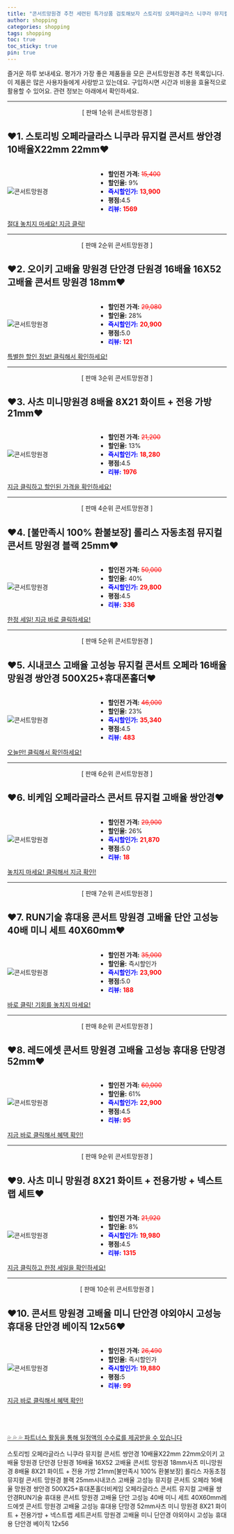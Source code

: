 ```yaml
---
title: "콘서트망원경 추천 세련된 특가상품 검토해보자 스토리빙 오페라글라스 니쿠라 뮤지컬 콘서트"
author: shopping
categories: shopping
tags: shopping
toc: true
toc_sticky: true
pin: true
---
```

즐거운 하루 보내세요. 평가가 가장 좋은 제품들을 모은 콘서트망원경 추천 목록입니다. 이 제품은 많은 사용자들에게 사랑받고 있는데요. 구입하시면 시간과 비용을 효율적으로 활용할 수 있어요. 관련 정보는 아래에서 확인하세요.

---
<p class="toplist" style="margin: 0 auto; display: block; width: fit-content;">[ 판매 1순위 콘서트망원경 ]</p>

<h2><strong>❤️1. 스토리빙 오페라글라스 니쿠라 뮤지컬 콘서트 쌍안경 10배율X22mm 22mm❤️</strong></h2>

<div style="display: flex; align-items: center;">
    <div style="flex: 0.4;">
        <img src="https://thumbnail6.coupangcdn.com/thumbnails/remote/230x230ex/image/retail/images/1762965497019322-9657a318-db86-4ef9-ab4f-3b06cbe021ba.jpg" alt="콘서트망원경" style="max-width: 100%;">
    </div>
    <div style="flex: 0.6; margin-left: 10px;">
        <ul>
            <li><strong>할인전 가격:</strong> <del style="color: red;">15,400</del></li>
            <li><strong>할인율:</strong> 9%</li>
            <li><span style='color:blue'><strong>즉시할인가:</strong></span> <span style='color:red'><strong>13,900</strong></span></li>
            <li><strong>평점:</strong>4.5</li>
            <li><span style='color:blue'><strong>리뷰:</strong></span> <span style='color:red'><strong>1569</strong></span></li>
        </ul>
    </div>
</div>
<div class="center">
    <a href="https://William4Davisa.github.io?lptag=AF9450613&subid=githubio&pageKey=7999770120&traceid=V0-153&itemId=22274493099&vendorItemId=82988341177" class="myButton">
        절대 놓치지 마세요! 지금 클릭!
    </a>
</div>


---
<p class="toplist" style="margin: 0 auto; display: block; width: fit-content;">[ 판매 2순위 콘서트망원경 ]</p>

<h2><strong>❤️2. 오이키 고배율 망원경 단안경 단원경 16배율 16X52 고배율 콘서트 망원경 18mm❤️</strong></h2>

<div style="display: flex; align-items: center;">
    <div style="flex: 0.4;">
        <img src="https://thumbnail9.coupangcdn.com/thumbnails/remote/230x230ex/image/vendor_inventory/f53d/09efdc0729228b9912c3cdeedc35c01d0b1b946ad28bc61599b400cd6d0f.jpg" alt="콘서트망원경" style="max-width: 100%;">
    </div>
    <div style="flex: 0.6; margin-left: 10px;">
        <ul>
            <li><strong>할인전 가격:</strong> <del style="color: red;">29,080</del></li>
            <li><strong>할인율:</strong> 28%</li>
            <li><span style='color:blue'><strong>즉시할인가:</strong></span> <span style='color:red'><strong>20,900</strong></span></li>
            <li><strong>평점:</strong>5.0</li>
            <li><span style='color:blue'><strong>리뷰:</strong></span> <span style='color:red'><strong>121</strong></span></li>
        </ul>
    </div>
</div>
<div class="center">
    <a href="https://William4Davisa.github.io?lptag=AF9450613&subid=githubio&pageKey=7709609279&traceid=V0-153&itemId=20662873040&vendorItemId=87735583531" class="myButton">
        특별한 할인 정보! 클릭해서 확인하세요!
    </a>
</div>


---
<p class="toplist" style="margin: 0 auto; display: block; width: fit-content;">[ 판매 3순위 콘서트망원경 ]</p>

<h2><strong>❤️3. 사츠 미니망원경 8배율 8X21 화이트 + 전용 가방 21mm❤️</strong></h2>

<div style="display: flex; align-items: center;">
    <div style="flex: 0.4;">
        <img src="https://thumbnail7.coupangcdn.com/thumbnails/remote/230x230ex/image/retail/images/92983904428258-e0e70362-a463-4cb6-9fbe-fd13006711d9.jpg" alt="콘서트망원경" style="max-width: 100%;">
    </div>
    <div style="flex: 0.6; margin-left: 10px;">
        <ul>
            <li><strong>할인전 가격:</strong> <del style="color: red;">21,200</del></li>
            <li><strong>할인율:</strong> 13%</li>
            <li><span style='color:blue'><strong>즉시할인가:</strong></span> <span style='color:red'><strong>18,280</strong></span></li>
            <li><strong>평점:</strong>4.5</li>
            <li><span style='color:blue'><strong>리뷰:</strong></span> <span style='color:red'><strong>1976</strong></span></li>
        </ul>
    </div>
</div>
<div class="center">
    <a href="https://William4Davisa.github.io?lptag=AF9450613&subid=githubio&pageKey=112808291&traceid=V0-153&itemId=339117466&vendorItemId=3832523795" class="myButton">
        지금 클릭하고 할인된 가격을 확인하세요!
    </a>
</div>


---
<p class="toplist" style="margin: 0 auto; display: block; width: fit-content;">[ 판매 4순위 콘서트망원경 ]</p>

<h2><strong>❤️4. [불만족시 100% 환불보장] 롤리스 자동초점 뮤지컬 콘서트 망원경 블랙 25mm❤️</strong></h2>

<div style="display: flex; align-items: center;">
    <div style="flex: 0.4;">
        <img src="https://thumbnail6.coupangcdn.com/thumbnails/remote/230x230ex/image/vendor_inventory/93af/b4cf54921503c4427db99a6e91670bf1f099c9def4b93a93b518dd5d57cd.png" alt="콘서트망원경" style="max-width: 100%;">
    </div>
    <div style="flex: 0.6; margin-left: 10px;">
        <ul>
            <li><strong>할인전 가격:</strong> <del style="color: red;">50,000</del></li>
            <li><strong>할인율:</strong> 40%</li>
            <li><span style='color:blue'><strong>즉시할인가:</strong></span> <span style='color:red'><strong>29,800</strong></span></li>
            <li><strong>평점:</strong>4.5</li>
            <li><span style='color:blue'><strong>리뷰:</strong></span> <span style='color:red'><strong>336</strong></span></li>
        </ul>
    </div>
</div>
<div class="center">
    <a href="https://William4Davisa.github.io?lptag=AF9450613&subid=githubio&pageKey=7516372122&traceid=V0-153&itemId=19705016378&vendorItemId=86809821226" class="myButton">
        한정 세일! 지금 바로 클릭하세요!
    </a>
</div>


---
<p class="toplist" style="margin: 0 auto; display: block; width: fit-content;">[ 판매 5순위 콘서트망원경 ]</p>

<h2><strong>❤️5. 시내코스 고배율 고성능 뮤지컬 콘서트 오페라 16배율 망원경 쌍안경 500X25+휴대폰홀더❤️</strong></h2>

<div style="display: flex; align-items: center;">
    <div style="flex: 0.4;">
        <img src="https://thumbnail7.coupangcdn.com/thumbnails/remote/230x230ex/image/vendor_inventory/5b68/8e73c6a87243688df6562238263984171909f73ca875e361eeb57d5d5780.jpg" alt="콘서트망원경" style="max-width: 100%;">
    </div>
    <div style="flex: 0.6; margin-left: 10px;">
        <ul>
            <li><strong>할인전 가격:</strong> <del style="color: red;">46,000</del></li>
            <li><strong>할인율:</strong> 23%</li>
            <li><span style='color:blue'><strong>즉시할인가:</strong></span> <span style='color:red'><strong>35,340</strong></span></li>
            <li><strong>평점:</strong>4.5</li>
            <li><span style='color:blue'><strong>리뷰:</strong></span> <span style='color:red'><strong>483</strong></span></li>
        </ul>
    </div>
</div>
<div class="center">
    <a href="https://William4Davisa.github.io?lptag=AF9450613&subid=githubio&pageKey=7462652225&traceid=V0-153&itemId=19454840580&vendorItemId=86715159541" class="myButton">
        오늘만! 클릭해서 확인하세요!
    </a>
</div>


---
<p class="toplist" style="margin: 0 auto; display: block; width: fit-content;">[ 판매 6순위 콘서트망원경 ]</p>

<h2><strong>❤️6. 비케임 오페라글라스 콘서트 뮤지컬 고배율 쌍안경❤️</strong></h2>

<div style="display: flex; align-items: center;">
    <div style="flex: 0.4;">
        <img src="https://thumbnail6.coupangcdn.com/thumbnails/remote/230x230ex/image/vendor_inventory/a617/1511ddaf3d7f62af130b46e84be58e65cb70877f98880c2decaa4c2d5ed4.jpg" alt="콘서트망원경" style="max-width: 100%;">
    </div>
    <div style="flex: 0.6; margin-left: 10px;">
        <ul>
            <li><strong>할인전 가격:</strong> <del style="color: red;">29,900</del></li>
            <li><strong>할인율:</strong> 26%</li>
            <li><span style='color:blue'><strong>즉시할인가:</strong></span> <span style='color:red'><strong>21,870</strong></span></li>
            <li><strong>평점:</strong>5.0</li>
            <li><span style='color:blue'><strong>리뷰:</strong></span> <span style='color:red'><strong>18</strong></span></li>
        </ul>
    </div>
</div>
<div class="center">
    <a href="https://William4Davisa.github.io?lptag=AF9450613&subid=githubio&pageKey=7890777793&traceid=V0-153&itemId=21603638307&vendorItemId=90087798914" class="myButton">
        놓치지 마세요! 클릭해서 지금 확인!
    </a>
</div>


---
<p class="toplist" style="margin: 0 auto; display: block; width: fit-content;">[ 판매 7순위 콘서트망원경 ]</p>

<h2><strong>❤️7. RUN기술 휴대용 콘서트 망원경 고배율 단안 고성능 40배 미니 세트 40X60mm❤️</strong></h2>

<div style="display: flex; align-items: center;">
    <div style="flex: 0.4;">
        <img src="https://thumbnail9.coupangcdn.com/thumbnails/remote/230x230ex/image/vendor_inventory/f536/d5fb17854fa948e42f902691189eeca63265ee9b36ec97cf74bb84ae0b25.jpg" alt="콘서트망원경" style="max-width: 100%;">
    </div>
    <div style="flex: 0.6; margin-left: 10px;">
        <ul>
            <li><strong>할인전 가격:</strong> <del style="color: red;">35,000</del></li>
            <li><strong>할인율:</strong> 즉시할인가</li>
            <li><span style='color:blue'><strong>즉시할인가:</strong></span> <span style='color:red'><strong>23,900</strong></span></li>
            <li><strong>평점:</strong>5.0</li>
            <li><span style='color:blue'><strong>리뷰:</strong></span> <span style='color:red'><strong>188</strong></span></li>
        </ul>
    </div>
</div>
<div class="center">
    <a href="https://William4Davisa.github.io?lptag=AF9450613&subid=githubio&pageKey=7728079295&traceid=V0-153&itemId=20758919680&vendorItemId=87829126933" class="myButton">
        바로 클릭! 기회를 놓치지 마세요!
    </a>
</div>


---
<p class="toplist" style="margin: 0 auto; display: block; width: fit-content;">[ 판매 8순위 콘서트망원경 ]</p>

<h2><strong>❤️8. 레드에셋 콘서트 망원경 고배율 고성능 휴대용 단망경 52mm❤️</strong></h2>

<div style="display: flex; align-items: center;">
    <div style="flex: 0.4;">
        <img src="https://thumbnail8.coupangcdn.com/thumbnails/remote/230x230ex/image/vendor_inventory/39b0/6b6c8d4febc81effa089919a873cb76f18a948dc0380da9b78f91297cd22.jpg" alt="콘서트망원경" style="max-width: 100%;">
    </div>
    <div style="flex: 0.6; margin-left: 10px;">
        <ul>
            <li><strong>할인전 가격:</strong> <del style="color: red;">60,000</del></li>
            <li><strong>할인율:</strong> 61%</li>
            <li><span style='color:blue'><strong>즉시할인가:</strong></span> <span style='color:red'><strong>22,900</strong></span></li>
            <li><strong>평점:</strong>4.5</li>
            <li><span style='color:blue'><strong>리뷰:</strong></span> <span style='color:red'><strong>95</strong></span></li>
        </ul>
    </div>
</div>
<div class="center">
    <a href="https://William4Davisa.github.io?lptag=AF9450613&subid=githubio&pageKey=7996568662&traceid=V0-153&itemId=22246866744&vendorItemId=89362850216" class="myButton">
        지금 바로 클릭해서 혜택 확인!
    </a>
</div>


---
<p class="toplist" style="margin: 0 auto; display: block; width: fit-content;">[ 판매 9순위 콘서트망원경 ]</p>

<h2><strong>❤️9. 사츠 미니 망원경 8X21 화이트 + 전용가방 + 넥스트랩 세트❤️</strong></h2>

<div style="display: flex; align-items: center;">
    <div style="flex: 0.4;">
        <img src="https://thumbnail6.coupangcdn.com/thumbnails/remote/230x230ex/image/retail/images/5500072117700-b63d4fe7-d619-4436-813e-63f356307339.jpg" alt="콘서트망원경" style="max-width: 100%;">
    </div>
    <div style="flex: 0.6; margin-left: 10px;">
        <ul>
            <li><strong>할인전 가격:</strong> <del style="color: red;">21,920</del></li>
            <li><strong>할인율:</strong> 8%</li>
            <li><span style='color:blue'><strong>즉시할인가:</strong></span> <span style='color:red'><strong>19,980</strong></span></li>
            <li><strong>평점:</strong>4.5</li>
            <li><span style='color:blue'><strong>리뷰:</strong></span> <span style='color:red'><strong>1315</strong></span></li>
        </ul>
    </div>
</div>
<div class="center">
    <a href="https://William4Davisa.github.io?lptag=AF9450613&subid=githubio&pageKey=1952004475&traceid=V0-153&itemId=3315874743&vendorItemId=3675441949" class="myButton">
        지금 클릭하고 한정 세일을 확인하세요!
    </a>
</div>


---
<p class="toplist" style="margin: 0 auto; display: block; width: fit-content;">[ 판매 10순위 콘서트망원경 ]</p>

<h2><strong>❤️10. 콘서트 망원경 고배율 미니 단안경 야외야시 고성능 휴대용 단안경 베이직 12x56❤️</strong></h2>

<div style="display: flex; align-items: center;">
    <div style="flex: 0.4;">
        <img src="https://thumbnail7.coupangcdn.com/thumbnails/remote/230x230ex/image/vendor_inventory/7b2e/b942a2a8ff7b58ea3a4c96ec91c836500e7454b2abb0775a29f1f9668cc1.JPEG" alt="콘서트망원경" style="max-width: 100%;">
    </div>
    <div style="flex: 0.6; margin-left: 10px;">
        <ul>
            <li><strong>할인전 가격:</strong> <del style="color: red;">26,490</del></li>
            <li><strong>할인율:</strong> 즉시할인가</li>
            <li><span style='color:blue'><strong>즉시할인가:</strong></span> <span style='color:red'><strong>19,880</strong></span></li>
            <li><strong>평점:</strong>5</li>
            <li><span style='color:blue'><strong>리뷰:</strong></span> <span style='color:red'><strong>99</strong></span></li>
        </ul>
    </div>
</div>
<div class="center">
    <a href="https://William4Davisa.github.io?lptag=AF9450613&subid=githubio&pageKey=8190694961&traceid=V0-153&itemId=23438625836&vendorItemId=90465500322" class="myButton">
        지금 바로 클릭해서 혜택 확인!
    </a>
</div>

<br><br><br>[💦 💦 💦 파트너스 활동을 통해 일정액의 수수료를 제공받을 수 있습니다](https://link.coupang.com/a/bcpT2c)<br><br>스토리빙 오페라글라스 니쿠라 뮤지컬 콘서트 쌍안경 10배율X22mm 22mm오이키 고배율 망원경 단안경 단원경 16배율 16X52 고배율 콘서트 망원경 18mm사츠 미니망원경 8배율 8X21 화이트 + 전용 가방 21mm[불만족시 100% 환불보장] 롤리스 자동초점 뮤지컬 콘서트 망원경 블랙 25mm시내코스 고배율 고성능 뮤지컬 콘서트 오페라 16배율 망원경 쌍안경 500X25+휴대폰홀더비케임 오페라글라스 콘서트 뮤지컬 고배율 쌍안경RUN기술 휴대용 콘서트 망원경 고배율 단안 고성능 40배 미니 세트 40X60mm레드에셋 콘서트 망원경 고배율 고성능 휴대용 단망경 52mm사츠 미니 망원경 8X21 화이트 + 전용가방 + 넥스트랩 세트콘서트 망원경 고배율 미니 단안경 야외야시 고성능 휴대용 단안경 베이직 12x56